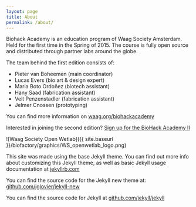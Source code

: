 ```yaml
---
layout: page
title: About
permalink: /about/
---
```


Biohack Academy is an education program of Waag Society Amsterdam. Held for the first time in the Spring of 2015. The course is fully open source and distributed through partner labs around the globe. 

The team behind the first edition consists of:

* Pieter van Boheemen (main coordinator)
* Lucas Evers (bio art & design expert)
* Maria Boto Ordoñez (biotech assistant)
* Hany Saad (fabrication assistant)
* Veit Penzenstadler (fabrication assistant)
* Jelmer Cnossen (prototyping)

You can find more information on [waag.org/biohackacademy](http://www.waag.org/biohackacademy)

Interested in joining the second edition? [Sign up for the BioHack Academy II](www.waag.org/bha2)

![Waag Society Open Wetlab]({{ site.baseurl }}/biofactory/graphics/WS_openwetlab_logo.png)

This site was made using the base Jekyll theme. You can find out more info about customizing this Jekyll theme, as well as basic Jekyll usage documentation at [jekyllrb.com](http://jekyllrb.com/)

You can find the source code for the Jekyll new theme at: [github.com/jglovier/jekyll-new](https://github.com/jglovier/jekyll-new)

You can find the source code for Jekyll at [github.com/jekyll/jekyll](https://github.com/jekyll/jekyll)
